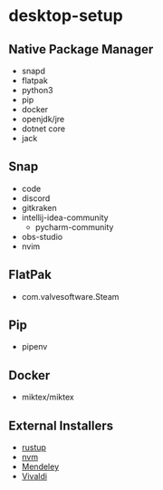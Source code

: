# desktop-setup

## Native Package Manager ##
- snapd
- flatpak
- python3
- pip
- docker
- openjdk/jre
- dotnet core
- jack

## Snap ##
- code
- discord
- gitkraken
- intellij-idea-community
    - pycharm-community
- obs-studio
- nvim

## FlatPak ##
  - com.valvesoftware.Steam

## Pip ##
  - pipenv

## Docker ##
  - miktex/miktex

## External Installers ##
- [rustup](https://rustup.rs)
- [nvm](https://github.com/nvm-sh/nvm#installing-and-updating)
- [Mendeley](https://www.mendeley.com/download-desktop-new/)
- [Vivaldi](https://vivaldi.com/download/)

